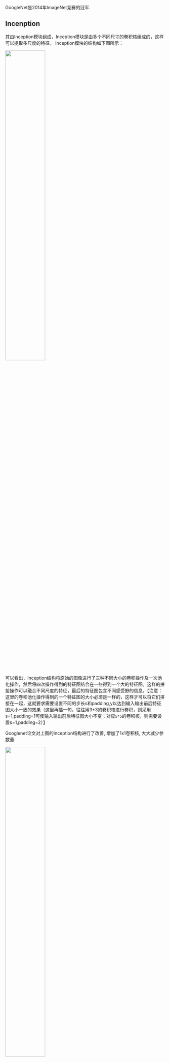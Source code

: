 GoogleNet是2014年ImageNet竞赛的冠军. 

## Incenption

其由Inception模块组成，Inception模块是由多个不同尺寸的卷积核组成的，这样可以提取多尺度的特征。
Inception模块的结构如下图所示：

<img src=https://s2.loli.net/2024/05/08/iRaAXZFjKeJkYhn.png width='50%'>

可以看出，Inception结构将原始的图像进行了三种不同大小的卷积操作及一次池化操作，然后将四次操作得到的特征图结合在一些得到一个大的特征图。这样的拼接操作可以融合不同尺度的特征，最后的特征图包含不同感受野的信息。【注意：这里的卷积池化操作得到的一个特征图的大小必须是一样的，这样才可以将它们拼接在一起，这就要求需要设置不同的步长s和padding,y以达到输入输出前后特征图大小一致的效果（这里再插一句，往往用3*3的卷积核进行卷积，则采用s=1,padding=1可使输入输出前后特征图大小不变；对应`5*5`的卷积核，则需要设置s=1,padding=2）】

Googlenet论文对上图的Inception结构进行了改善, 增加了1x1卷积核, 大大减少参数量.

<img src=https://s2.loli.net/2024/05/08/yMxQgzeFDNZirfk.png width='50%'>

## GoogleNet
主要由9个Inception模块, 其中在
